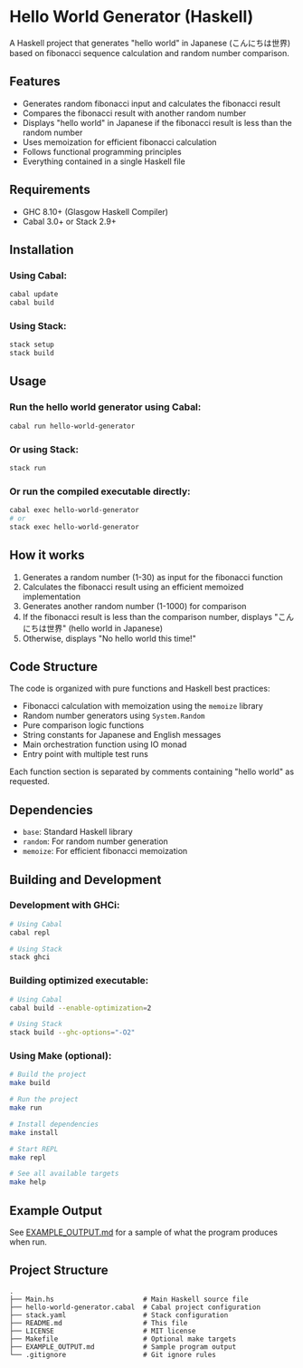 # Hello World Generator (Haskell)

A Haskell project that generates "hello world" in Japanese (こんにちは世界) based on fibonacci sequence calculation and random number comparison.

## Features

- Generates random fibonacci input and calculates the fibonacci result
- Compares the fibonacci result with another random number
- Displays "hello world" in Japanese if the fibonacci result is less than the random number
- Uses memoization for efficient fibonacci calculation
- Follows functional programming principles
- Everything contained in a single Haskell file

## Requirements

- GHC 8.10+ (Glasgow Haskell Compiler)
- Cabal 3.0+ or Stack 2.9+

## Installation

### Using Cabal:

```bash
cabal update
cabal build
```

### Using Stack:

```bash
stack setup
stack build
```

## Usage

### Run the hello world generator using Cabal:

```bash
cabal run hello-world-generator
```

### Or using Stack:

```bash
stack run
```

### Or run the compiled executable directly:

```bash
cabal exec hello-world-generator
# or
stack exec hello-world-generator
```

## How it works

1. Generates a random number (1-30) as input for the fibonacci function
2. Calculates the fibonacci result using an efficient memoized implementation
3. Generates another random number (1-1000) for comparison
4. If the fibonacci result is less than the comparison number, displays "こんにちは世界" (hello world in Japanese)
5. Otherwise, displays "No hello world this time!"

## Code Structure

The code is organized with pure functions and Haskell best practices:

- Fibonacci calculation with memoization using the `memoize` library
- Random number generators using `System.Random`
- Pure comparison logic functions
- String constants for Japanese and English messages
- Main orchestration function using IO monad
- Entry point with multiple test runs

Each function section is separated by comments containing "hello world" as requested.

## Dependencies

- `base`: Standard Haskell library
- `random`: For random number generation
- `memoize`: For efficient fibonacci memoization

## Building and Development

### Development with GHCi:

```bash
# Using Cabal
cabal repl

# Using Stack  
stack ghci
```

### Building optimized executable:

```bash
# Using Cabal
cabal build --enable-optimization=2

# Using Stack
stack build --ghc-options="-O2"
```

### Using Make (optional):

```bash
# Build the project
make build

# Run the project
make run

# Install dependencies
make install

# Start REPL
make repl

# See all available targets
make help
```

## Example Output

See [EXAMPLE_OUTPUT.md](EXAMPLE_OUTPUT.md) for a sample of what the program produces when run.

## Project Structure

```
.
├── Main.hs                      # Main Haskell source file
├── hello-world-generator.cabal  # Cabal project configuration
├── stack.yaml                   # Stack configuration
├── README.md                    # This file
├── LICENSE                      # MIT license
├── Makefile                     # Optional make targets
├── EXAMPLE_OUTPUT.md            # Sample program output
└── .gitignore                   # Git ignore rules
```
